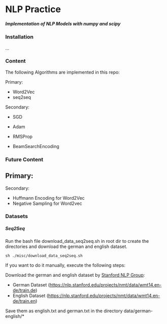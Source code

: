# NLP Practice

#####  Implementation of NLP Models with numpy and scipy

### Installation

...

### Content

The following Algorithms are implemented in this repo: 

Primary:
- Word2Vec
- seq2seq

Secondary:
- SGD
- Adam
- RMSProp

- BeamSearchEncoding

### Future Content

Primary:
-

Secondary:
- Huffmann Encoding for Word2Vec
- Negative Sampling for Word2vec



### Datasets

##### Seq2Seq

Run the bash file download_data_seq2seq.sh in root dir to create the directories and 
download the german and english dataset.
```
sh ./misc/download_data_seq2seq.sh
```

If you want to do it manually, execute the following steps:

Download the german and english dataset by [Stanford NLP Group](https://nlp.stanford.edu/projects/nmt/):
- German Dataset (https://nlp.stanford.edu/projects/nmt/data/wmt14.en-de/train.de)
- English Dataset (https://nlp.stanford.edu/projects/nmt/data/wmt14.en-de/train.en)

Save them as english.txt and german.txt in the directory data/german-english/*


